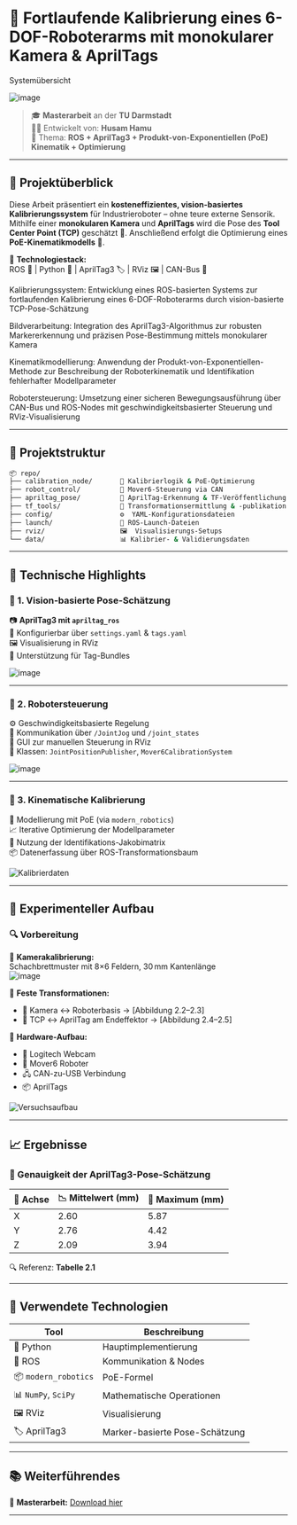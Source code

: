 
# 🤖 Fortlaufende Kalibrierung eines 6-DOF-Roboterarms mit monokularer Kamera & AprilTags

Systemübersicht

![image](https://github.com/user-attachments/assets/202765d1-5e48-43dc-9d8a-0948f2261e18)

> 🎓 **Masterarbeit** an der **TU Darmstadt**  
> 👨‍💻 Entwickelt von: **Husam Hamu**  
> 🧩 Thema: **ROS + AprilTag3 + Produkt-von-Exponentiellen (PoE) Kinematik + Optimierung**

---

## 🚀 Projektüberblick

Diese Arbeit präsentiert ein **kosteneffizientes, vision-basiertes Kalibrierungssystem** für Industrieroboter – ohne teure externe Sensorik. Mithilfe einer **monokularen Kamera** und **AprilTags** wird die Pose des **Tool Center Point (TCP)** geschätzt 📐. Anschließend erfolgt die Optimierung eines **PoE-Kinematikmodells** 🔁.

🧰 **Technologiestack:**  
ROS 🐢 | Python 🐍 | AprilTag3 🏷️ | RViz 🖼️ | CAN-Bus 🔌

Kalibrierungssystem: Entwicklung eines ROS-basierten Systems zur fortlaufenden Kalibrierung eines 6-DOF-Roboterarms durch vision-basierte TCP-Pose-Schätzung

Bildverarbeitung: Integration des AprilTag3-Algorithmus zur robusten Markererkennung und präzisen Pose-Bestimmung mittels monokularer Kamera

Kinematikmodellierung: Anwendung der Produkt-von-Exponentiellen-Methode zur Beschreibung der Roboterkinematik und Identifikation fehlerhafter Modellparameter

Robotersteuerung: Umsetzung einer sicheren Bewegungsausführung über CAN-Bus und ROS-Nodes mit geschwindigkeitsbasierter Steuerung und RViz-Visualisierung

---

## 📁 Projektstruktur

```bash
📦 repo/
├── calibration_node/       🧠 Kalibrierlogik & PoE-Optimierung
├── robot_control/          🤖 Mover6-Steuerung via CAN
├── apriltag_pose/          🎯 AprilTag-Erkennung & TF-Veröffentlichung
├── tf_tools/               🔁 Transformationsermittlung & -publikation
├── config/                 ⚙️  YAML-Konfigurationsdateien
├── launch/                 🚀 ROS-Launch-Dateien
├── rviz/                   🖼️  Visualisierungs-Setups
└── data/                   📊 Kalibrier- & Validierungsdaten
```

---

## 🧠 Technische Highlights

### 🧩 1. Vision-basierte Pose-Schätzung

📷 **AprilTag3 mit `apriltag_ros`**  
🔧 Konfigurierbar über `settings.yaml` & `tags.yaml`  
🖼️ Visualisierung in RViz  
📌 Unterstützung für Tag-Bundles

![image](https://github.com/user-attachments/assets/8c634882-e1ee-4fa0-ac0b-da92b7a163ef)


---

### 🦿 2. Robotersteuerung

⚙️ Geschwindigkeitsbasierte Regelung  
🔁 Kommunikation über `/JointJog` und `/joint_states`  
🧪 GUI zur manuellen Steuerung in RViz  
🧱 Klassen: `JointPositionPublisher`, `Mover6CalibrationSystem`

![image](https://github.com/user-attachments/assets/ff30c79d-0de1-4c84-9dbd-ebfb80968542)


---

### 🔧 3. Kinematische Kalibrierung

📌 Modellierung mit PoE (via `modern_robotics`)  
📈 Iterative Optimierung der Modellparameter  
🧮 Nutzung der Identifikations-Jakobimatrix  
📦 Datenerfassung über ROS-Transformationsbaum

![Kalibrierdaten](figures/abbildung_1_6.png)

---

## 🧪 Experimenteller Aufbau

### 🔍 Vorbereitung

🧭 **Kamerakalibrierung:**  
Schachbrettmuster mit 8×6 Feldern, 30 mm Kantenlänge  
![image](https://github.com/user-attachments/assets/ebb77308-d259-4f17-9060-4e94143d6e5e)


🔁 **Feste Transformationen:**  
- 📍 Kamera ↔ Roboterbasis → [Abbildung 2.2–2.3]  
- 🤝 TCP ↔ AprilTag am Endeffektor → [Abbildung 2.4–2.5]

🧰 **Hardware-Aufbau:**

- 🎥 Logitech Webcam  
- 🦾 Mover6 Roboter  
- 🖧 CAN-zu-USB Verbindung  
- 📦 AprilTags

![Versuchsaufbau](figures/abbildung_2_7.png)

---

## 📈 Ergebnisse

### 📐 Genauigkeit der AprilTag3-Pose-Schätzung

| 📏 Achse | 📉 Mittelwert (mm) | 🚨 Maximum (mm) |
|---------|--------------------|-----------------|
| X       | 2.60               | 5.87            |
| Y       | 2.76               | 4.42            |
| Z       | 2.09               | 3.94            |

🔍 Referenz: **Tabelle 2.1**

---

## 🧰 Verwendete Technologien

| Tool | Beschreibung |
|------|--------------|
| 🐍 Python | Hauptimplementierung |
| 🐢 ROS | Kommunikation & Nodes |
| 📦 `modern_robotics` | PoE-Formel |
| 📊 `NumPy`, `SciPy` | Mathematische Operationen |
| 🖼️ RViz | Visualisierung |
| 🏷️ AprilTag3 | Marker-basierte Pose-Schätzung |


---

## 📚 Weiterführendes

📄 **Masterarbeit:** [Download hier](link_zur_pdf)  

---
